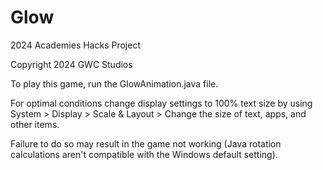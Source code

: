 # Glow

2024 Academies Hacks Project

Copyright 2024 GWC Studios

To play this game, run the GlowAnimation.java file. 

For optimal conditions change display settings to 100% text size by using System > Display > Scale & Layout > Change the size of text, apps, and other items.

Failure to do so may result in the game not working (Java rotation calculations aren't compatible with the Windows default setting).
